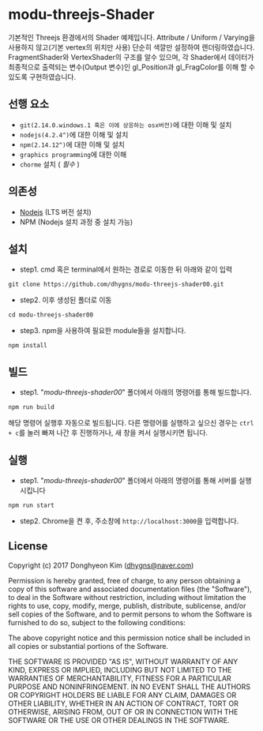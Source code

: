 # modu-threejs-Shader
기본적인 Threejs 환경에서의 Shader 예제입니다.
Attribute / Uniform / Varying을 사용하지 않고(기본 vertex의 위치만 사용) 단순히 색깔만 설정하여 렌더링하였습니다.
FragmentShader와 VertexShader의 구조를 알수 있으며,
각 Shader에서 데이터가 최종적으로 출력되는 변수(Output 변수)인 gl_Position과 gl_FragColor를 이해 할 수 있도록 구현하였습니다.


## 선행  요소
- ``git(2.14.0.windows.1 혹은 이에 상응하는 osx버전)``에 대한 이해 및 설치
- ``nodejs(4.2.4^)``에 대한 이해 및 설치
- ``npm(2.14.12^)``에 대한 이해 및 설치
- ``graphics programming``에 대한 이해
- ``chorme`` 설치 ( *필수* )

## 의존성
- [Nodejs](https://nodejs.org/ko/) (LTS 버전 설치)
- NPM (Nodejs 설치 과정 중 설치 가능)

## 설치
- step1. cmd 혹은 terminal에서 원하는 경로로 이동한 뒤 아래와 같이 입력
```
git clone https://github.com/dhygns/modu-threejs-shader00.git
```
- step2. 이후 생성된 폴더로 이동
```
cd modu-threejs-shader00
```
- step3. npm을 사용하여 필요한 module들을 설치합니다.
```
npm install
```

## 빌드
- step1. "*modu-threejs-shader00*" 폴더에서 아래의 명령어를 통해 빌드합니다.
```
npm run build
```
해당 명령어 실행후 자동으로 빌드됩니다. 다른 명령어를 실행하고 싶으신 경우는 ```ctrl + c```를 눌러 빠져 나간 후 진행하거나, 새 창을 켜서 실행시키면 됩니다.

## 실행
- step1. "*modu-threejs-shader00*" 폴더에서 아래의 명령어를 통해 서버를 실행시킵니다
```
npm run start
```

- step2. Chrome을 켠 후, 주소창에 ``http://localhost:3000``을 입력합니다.

## License

Copyright (c) 2017 Donghyeon Kim (dhygns@naver.com)

Permission is hereby granted, free of charge, to any person obtaining a copy of this
software and associated documentation files (the "Software"), to deal in the Software
without restriction, including without limitation the rights to use, copy, modify, merge,
publish, distribute, sublicense, and/or sell copies of the Software, and to permit persons
to whom the Software is furnished to do so, subject to the following conditions:

The above copyright notice and this permission notice shall be included in all copies or
substantial portions of the Software.

THE SOFTWARE IS PROVIDED "AS IS", WITHOUT WARRANTY OF ANY KIND, EXPRESS OR IMPLIED,
INCLUDING BUT NOT LIMITED TO THE WARRANTIES OF MERCHANTABILITY, FITNESS FOR A PARTICULAR
PURPOSE AND NONINFRINGEMENT. IN NO EVENT SHALL THE AUTHORS OR COPYRIGHT HOLDERS BE LIABLE
FOR ANY CLAIM, DAMAGES OR OTHER LIABILITY, WHETHER IN AN ACTION OF CONTRACT, TORT OR
OTHERWISE, ARISING FROM, OUT OF OR IN CONNECTION WITH THE SOFTWARE OR THE USE OR OTHER
DEALINGS IN THE SOFTWARE.
